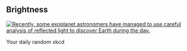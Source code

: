 ## Brightness
[![Recently, some exoplanet astronomers have managed to use careful analysis of reflected light to discover Earth during the day.](https://imgs.xkcd.com/comics/brightness.png)](https://xkcd.com/1371/ "Recently, some exoplanet astronomers have managed to use careful analysis of reflected light to discover Earth during the day.")

Your daily random xkcd
